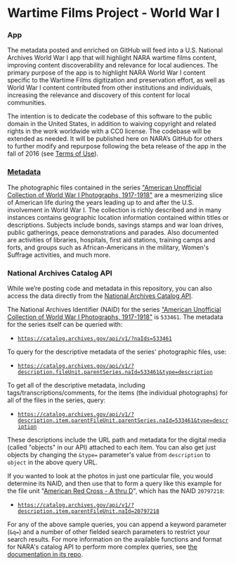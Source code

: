 # Wartime Films Project - World War I

### App
The metadata posted and enriched on GitHub will feed into a U.S. National Archives World War I app that will highlight NARA wartime films content, improving content discoverability and relevance for local audiences. The primary purpose of the app is to highlight NARA World War I content specific to the Wartime Films digitization and preservation effort, as well as World War I content contributed from other institutions and individuals, increasing the relevance and discovery of this content for local communities.  

The intention is to dedicate the codebase of this software to the public domain in the United States, in addition to waiving copyright and related rights in the work worldwide with a CC0 license. The codebase will be extended as needed. It will be published here on NARA’s GitHub for others to further modify and repurpose following the beta release of the app in the fall of 2016 (see [Terms of Use](https://github.com/usnationalarchives/Wartime-Films-Project/blob/master/LICENSE)).

### [Metadata](https://github.com/usnationalarchives/wartime-films-project/blob/master/ww1/metadata)

The photographic files contained in the series ["American Unofficial Collection of World War I Photographs, 1917-1918"](https://catalog.archives.gov/id/533461) are a mesmerizing slice of American life during the years leading up to and after the U.S. involvement in World War I. The collection is richly described and in many instances contains geographic location information contained within titles or descriptions. Subjects include bonds, savings stamps and war loan drives, public gatherings, peace demonstrations and parades. Also documented are activities of libraries, hospitals, first aid stations, training camps and forts, and groups such as African-Americans in the military, Women's Suffrage activities, and much more. 

### National Archives Catalog API 

While we’re posting code and metadata in this repository, you can also access the data directly from the [National Archives Catalog API](https://github.com/usnationalarchives/Catalog-API).

The National Archives Identifier (NAID) for the series ["American Unofficial Collection of World War I Photographs, 1917-1918"](https://catalog.archives.gov/id/533461) is `533461`. The metadata for the series itself can be queried with:

- [`https://catalog.archives.gov/api/v1/?naIds=533461`](https://catalog.archives.gov/api/v1/?naIds=533461)

To query for the descriptive metadata of the series' photographic files, use:

- [`https://catalog.archives.gov/api/v1/?description.fileUnit.parentSeries.naId=533461&type=description`](https://catalog.archives.gov/api/v1/?description.fileUnit.parentSeries.naId=533461&type=description)

To get all of the descriptive metadata, including tags/transcriptions/comments, for the items (the individual photographs) for all of the files in the series, query:

- [`https://catalog.archives.gov/api/v1/?description.item.parentFileUnit.parentSeries.naId=533461&type=description`](https://catalog.archives.gov/api/v1/?description.item.parentFileUnit.parentSeries.naId=533461&type=description)

These descriptions include the URL path and metadata for the digital media (called "objects" in our API) attached to each item. You can also get just objects by changing the `&type=` parameter's value from `description` to `object` in the above query URL.

If you wanted to look at the photos in just one particular file, you would determine its NAID, and then use that to form a query like this example for the file unit "[American Red Cross - A thru D](https://catalog.archives.gov/id/20797218)", which has the NAID `20797218`:

- [`https://catalog.archives.gov/api/v1/?description.item.parentFileUnit.naId=20797218`](https://catalog.archives.gov/api/v1/?description.item.parentFileUnit.naId=20797218)

For any of the above sample queries, you can append a keyword parameter (`&q=`) and a number of other fielded search parameters to restrict your search results. For more information on the available functions and format for NARA's catalog API to perform more complex queries, see [the documentation in its repo](https://github.com/usnationalarchives/Catalog-API).
